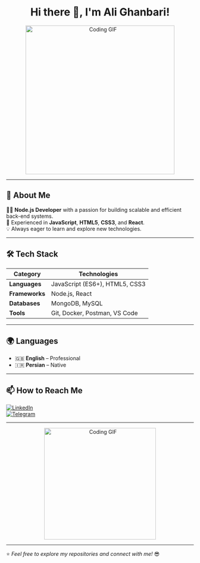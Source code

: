 <h1 align="center">Hi there 👋, I'm Ali Ghanbari!</h1>

<p align="center">
  <img src="https://media.giphy.com/media/qgQUggAC3Pfv687qPC/giphy.gif" width="400" alt="Coding GIF"/>
</p>

---

## 🚀 About Me
👨‍💻 **Node.js Developer** with a passion for building scalable and efficient back-end systems.  
🎯 Experienced in **JavaScript**, **HTML5**, **CSS3**, and **React**.  
💡 Always eager to learn and explore new technologies.  

---

## 🛠️ Tech Stack
| **Category** | **Technologies** |
|-------------|------------------|
| **Languages** | JavaScript (ES6+), HTML5, CSS3 |
| **Frameworks** | Node.js, React |
| **Databases** | MongoDB, MySQL |
| **Tools** | Git, Docker, Postman, VS Code |

---

## 🌍 Languages  
- 🇬🇧 **English** – Professional  
- 🇮🇷 **Persian** – Native  

---

## 📫 How to Reach Me
[![LinkedIn](https://img.shields.io/badge/LinkedIn-0077B5?style=flat&logo=linkedin&logoColor=white)](https://www.linkedin.com/in/ali-ghanbari-b87325320)  
[![Telegram](https://img.shields.io/badge/Telegram-26A5E4?style=flat&logo=telegram&logoColor=white)](https://t.me/Alighanbari_1379)  

---

<p align="center">
  <img src="https://media.giphy.com/media/3o7abKhOpu0NwenH3O/giphy.gif" width="300" alt="Coding GIF" />
</p>

---

⭐️ *Feel free to explore my repositories and connect with me!* 😎
